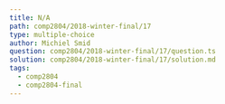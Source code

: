 ```yaml
---
title: N/A
path: comp2804/2018-winter-final/17
type: multiple-choice
author: Michiel Smid
question: comp2804/2018-winter-final/17/question.ts
solution: comp2804/2018-winter-final/17/solution.md
tags:
  - comp2804
  - comp2804-final
---
```

